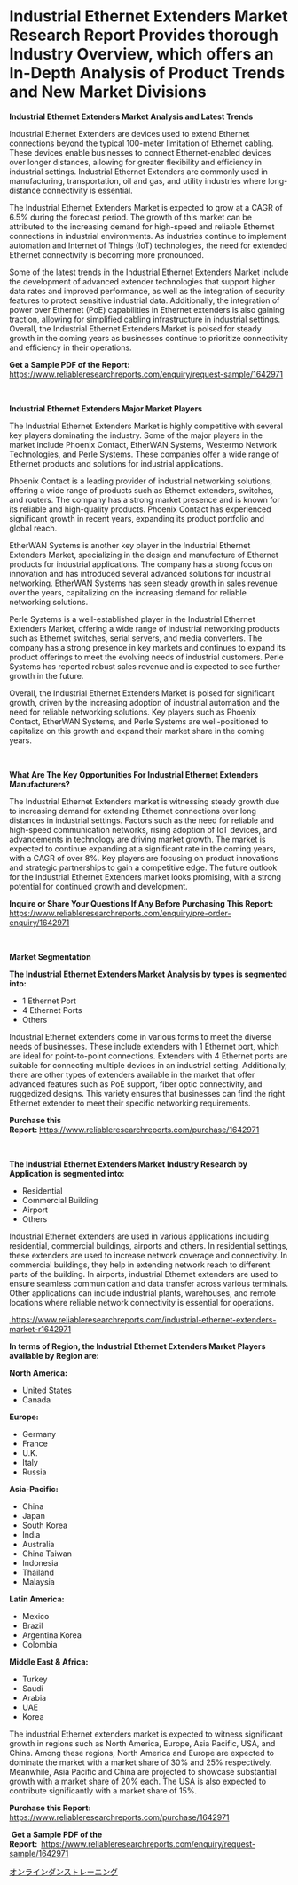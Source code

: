 <p><h1>Industrial Ethernet Extenders Market Research Report Provides thorough Industry Overview, which offers an In-Depth Analysis of Product Trends and New Market Divisions</h1></p><p><strong>Industrial Ethernet Extenders Market Analysis and Latest Trends</strong></p>
<p><p>Industrial Ethernet Extenders are devices used to extend Ethernet connections beyond the typical 100-meter limitation of Ethernet cabling. These devices enable businesses to connect Ethernet-enabled devices over longer distances, allowing for greater flexibility and efficiency in industrial settings. Industrial Ethernet Extenders are commonly used in manufacturing, transportation, oil and gas, and utility industries where long-distance connectivity is essential.</p><p>The Industrial Ethernet Extenders Market is expected to grow at a CAGR of 6.5% during the forecast period. The growth of this market can be attributed to the increasing demand for high-speed and reliable Ethernet connections in industrial environments. As industries continue to implement automation and Internet of Things (IoT) technologies, the need for extended Ethernet connectivity is becoming more pronounced.</p><p>Some of the latest trends in the Industrial Ethernet Extenders Market include the development of advanced extender technologies that support higher data rates and improved performance, as well as the integration of security features to protect sensitive industrial data. Additionally, the integration of power over Ethernet (PoE) capabilities in Ethernet extenders is also gaining traction, allowing for simplified cabling infrastructure in industrial settings. Overall, the Industrial Ethernet Extenders Market is poised for steady growth in the coming years as businesses continue to prioritize connectivity and efficiency in their operations.</p></p>
<p><strong>Get a Sample PDF of the Report:&nbsp;</strong> <a href="https://www.reliableresearchreports.com/enquiry/request-sample/1642971">https://www.reliableresearchreports.com/enquiry/request-sample/1642971</a></p>
<p>&nbsp;</p>
<p><strong>Industrial Ethernet Extenders Major Market Players</strong></p>
<p><p>The Industrial Ethernet Extenders Market is highly competitive with several key players dominating the industry. Some of the major players in the market include Phoenix Contact, EtherWAN Systems, Westermo Network Technologies, and Perle Systems. These companies offer a wide range of Ethernet products and solutions for industrial applications.</p><p>Phoenix Contact is a leading provider of industrial networking solutions, offering a wide range of products such as Ethernet extenders, switches, and routers. The company has a strong market presence and is known for its reliable and high-quality products. Phoenix Contact has experienced significant growth in recent years, expanding its product portfolio and global reach.</p><p>EtherWAN Systems is another key player in the Industrial Ethernet Extenders Market, specializing in the design and manufacture of Ethernet products for industrial applications. The company has a strong focus on innovation and has introduced several advanced solutions for industrial networking. EtherWAN Systems has seen steady growth in sales revenue over the years, capitalizing on the increasing demand for reliable networking solutions.</p><p>Perle Systems is a well-established player in the Industrial Ethernet Extenders Market, offering a wide range of industrial networking products such as Ethernet switches, serial servers, and media converters. The company has a strong presence in key markets and continues to expand its product offerings to meet the evolving needs of industrial customers. Perle Systems has reported robust sales revenue and is expected to see further growth in the future.</p><p>Overall, the Industrial Ethernet Extenders Market is poised for significant growth, driven by the increasing adoption of industrial automation and the need for reliable networking solutions. Key players such as Phoenix Contact, EtherWAN Systems, and Perle Systems are well-positioned to capitalize on this growth and expand their market share in the coming years.</p></p>
<p>&nbsp;</p>
<p><strong>What Are The Key Opportunities For Industrial Ethernet Extenders Manufacturers?</strong></p>
<p><p>The Industrial Ethernet Extenders market is witnessing steady growth due to increasing demand for extending Ethernet connections over long distances in industrial settings. Factors such as the need for reliable and high-speed communication networks, rising adoption of IoT devices, and advancements in technology are driving market growth. The market is expected to continue expanding at a significant rate in the coming years, with a CAGR of over 8%. Key players are focusing on product innovations and strategic partnerships to gain a competitive edge. The future outlook for the Industrial Ethernet Extenders market looks promising, with a strong potential for continued growth and development.</p></p>
<p><strong>Inquire or Share Your Questions If Any Before Purchasing This Report:</strong> <a href="https://www.reliableresearchreports.com/enquiry/pre-order-enquiry/1642971">https://www.reliableresearchreports.com/enquiry/pre-order-enquiry/1642971</a></p>
<p>&nbsp;</p>
<p><strong>Market Segmentation</strong></p>
<p><strong>The Industrial Ethernet Extenders Market Analysis by types is segmented into:</strong></p>
<p><ul><li>1 Ethernet Port</li><li>4 Ethernet Ports</li><li>Others</li></ul></p>
<p><p>Industrial Ethernet extenders come in various forms to meet the diverse needs of businesses. These include extenders with 1 Ethernet port, which are ideal for point-to-point connections. Extenders with 4 Ethernet ports are suitable for connecting multiple devices in an industrial setting. Additionally, there are other types of extenders available in the market that offer advanced features such as PoE support, fiber optic connectivity, and ruggedized designs. This variety ensures that businesses can find the right Ethernet extender to meet their specific networking requirements.</p></p>
<p><strong>Purchase this Report:&nbsp;</strong><a href="https://www.reliableresearchreports.com/purchase/1642971">https://www.reliableresearchreports.com/purchase/1642971</a></p>
<p>&nbsp;</p>
<p><strong>The Industrial Ethernet Extenders Market Industry Research by Application is segmented into:</strong></p>
<p><ul><li>Residential</li><li>Commercial Building</li><li>Airport</li><li>Others</li></ul></p>
<p><p>Industrial Ethernet extenders are used in various applications including residential, commercial buildings, airports and others. In residential settings, these extenders are used to increase network coverage and connectivity. In commercial buildings, they help in extending network reach to different parts of the building. In airports, industrial Ethernet extenders are used to ensure seamless communication and data transfer across various terminals. Other applications can include industrial plants, warehouses, and remote locations where reliable network connectivity is essential for operations.</p></p>
<p><a href="https://www.reliableresearchreports.com/industrial-ethernet-extenders-market-r1642971">&nbsp;https://www.reliableresearchreports.com/industrial-ethernet-extenders-market-r1642971</a></p>
<p><strong>In terms of Region, the Industrial Ethernet Extenders Market Players available by Region are:</strong></p>
<p>
    <p> <strong> North America: </strong>
        <ul>
            <li>United States</li>
            <li>Canada</li>
        </ul>
        </p> 
    <p> <strong> Europe: </strong>
        <ul>
            <li>Germany</li>
            <li>France</li>
            <li>U.K.</li>
            <li>Italy</li>
            <li>Russia</li>
        </ul>
        </p> 
    <p> <strong> Asia-Pacific: </strong>
        <ul>
            <li>China</li>
            <li>Japan</li>
            <li>South Korea</li>
            <li>India</li>
            <li>Australia</li>
            <li>China Taiwan</li>
            <li>Indonesia</li>
            <li>Thailand</li>
            <li>Malaysia</li>
        </ul>
        </p> 
    <p> <strong> Latin America: </strong>
        <ul>
            <li>Mexico</li>
            <li>Brazil</li>
            <li>Argentina Korea</li>
            <li>Colombia</li>
        </ul>
        </p> 
    <p> <strong> Middle East & Africa: </strong>
        <ul>
            <li>Turkey</li>
            <li>Saudi</li>
            <li>Arabia</li>
            <li>UAE</li>
            <li>Korea</li>
        </ul>
    </p>
    </p>
<p><p>The industrial Ethernet extenders market is expected to witness significant growth in regions such as North America, Europe, Asia Pacific, USA, and China. Among these regions, North America and Europe are expected to dominate the market with a market share of 30% and 25% respectively. Meanwhile, Asia Pacific and China are projected to showcase substantial growth with a market share of 20% each. The USA is also expected to contribute significantly with a market share of 15%.</p></p>
<p><strong>Purchase this Report: </strong><a href="https://www.reliableresearchreports.com/purchase/1642971">https://www.reliableresearchreports.com/purchase/1642971</a></p>
<p>&nbsp;<strong>Get a Sample PDF of the Report:&nbsp;&nbsp;</strong><a href="https://www.reliableresearchreports.com/enquiry/request-sample/1642971">https://www.reliableresearchreports.com/enquiry/request-sample/1642971</a></p>
<p><strong></strong></p>
<p><p><a href="https://github.com/oqxogxyvqe90775/Market-Research-Report-List-1/blob/main/868795320284.md">オンラインダンストレーニング</a></p></p>